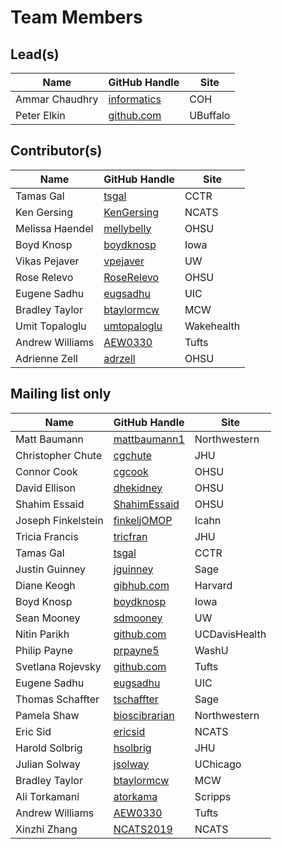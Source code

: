 # Team Members

## Lead(s)
Name | GitHub Handle | Site
-- | -- | --
Ammar Chaudhry | [informatics](https://github.com/achaudhry615/informatics) | COH
Peter Elkin | [github.com](http://github.com) | UBuffalo

## Contributor(s)
Name | GitHub Handle | Site
-- | -- | --
Tamas Gal | [tsgal](https://github.com/tsgal) | CCTR
Ken Gersing | [KenGersing](https://github.com/KenGersing) | NCATS
Melissa Haendel | [mellybelly](http://github.com/mellybelly) | OHSU
Boyd Knosp | [boydknosp](http://github.com/boydknosp) | Iowa
Vikas Pejaver | [vpejaver](https://github.com/vpejaver) | UW
Rose Relevo | [RoseRelevo](https://github.com/RoseRelevo) | OHSU
Eugene Sadhu | [eugsadhu](https://github.com/eugsadhu) | UIC
Bradley Taylor | [btaylormcw](https://github.com/btaylormcw) | MCW
Umit Topaloglu | [umtopaloglu](http://GitHub.com/umtopaloglu) | Wakehealth
Andrew Williams | [AEW0330](http://github.com/AEW0330) | Tufts
Adrienne Zell | [adrzell](http://github.com/adrzell) | OHSU

## Mailing list only
Name | GitHub Handle | Site
-- | -- | --
Matt Baumann | [mattbaumann1](http://github.com/mattbaumann1) | Northwestern
Christopher Chute | [cgchute](https://github.com/cgchute) | JHU
Connor Cook | [cgcook](https://github.com/cgcook) | OHSU
David Ellison | [dhekidney](http://github.com/dhekidney) | OHSU
Shahim Essaid | [ShahimEssaid](http://github.com/ShahimEssaid) | OHSU
Joseph Finkelstein | [finkeljOMOP](http://github.com/finkeljOMOP) | Icahn
Tricia Francis | [tricfran](http://github.com/tricfran) | JHU
Tamas Gal | [tsgal](https://github.com/tsgal) | CCTR
Justin Guinney | [jguinney](http://github.com/jguinney) | Sage
Diane Keogh | [gibhub.com](http://gibhub.com) | Harvard
Boyd Knosp | [boydknosp](http://github.com/boydknosp) | Iowa
Sean Mooney | [sdmooney](http://github.com/sdmooney) | UW
Nitin Parikh | [github.com](http://github.com) | UCDavisHealth
Philip Payne | [prpayne5](http://github.com/prpayne5) | WashU
Svetlana Rojevsky | [github.com](http://github.com) | Tufts
Eugene Sadhu | [eugsadhu](https://github.com/eugsadhu) | UIC
Thomas Schaffter | [tschaffter](https://github.com/tschaffter) | Sage
Pamela Shaw | [bioscibrarian](https://github.com/bioscibrarian) | Northwestern
Eric Sid | [ericsid](https://github.com/ericsid) | NCATS
Harold Solbrig | [hsolbrig](http://github.com/hsolbrig) | JHU
Julian Solway | [jsolway](http://github.com/jsolway) | UChicago
Bradley Taylor | [btaylormcw](https://github.com/btaylormcw) | MCW
Ali Torkamani | [atorkama](https://github.com/atorkama) | Scripps
Andrew Williams | [AEW0330](http://github.com/AEW0330) | Tufts
Xinzhi Zhang | [NCATS2019](https://github.com/NCATS2019) | NCATS

